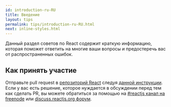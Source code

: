 ```yaml
---
id: introduction-ru-RU
title: Введение
layout: tips
permalink: tips/introduction-ru-RU.html
next: inline-styles.html
---
```


Данный раздел советов по React содержит краткую информацию, которая поможет ответить на многие ваши вопросы и предостеречь вас от распространенных ошибок.

## Как принять участие

Отправьте pull request в [репозиторий React](https://github.com/facebook/react) следуя [данной инструкции](https://github.com/facebook/react/tree/master/docs). Если у вас есть решение, которое нуждается в обсуждении перед тем как сделать PR, вы можете обратиться за помощью на [#reactjs канал на freenode](irc://chat.freenode.net/reactjs) или [discuss.reactjs.org форум](https://discuss.reactjs.org/).
